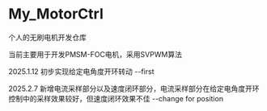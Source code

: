 # My_MotorCtrl
个人的无刷电机开发仓库

当前主要用于开发PMSM-FOC电机，采用SVPWM算法

2025.1.12 初步实现给定电角度开环转动 --first

2025.2.7  新增电流采样部分以及速度闭环部分，电流采样部分在给定电角度开环控制中的采样效果较好，但速度闭环效果不佳 --change for position
